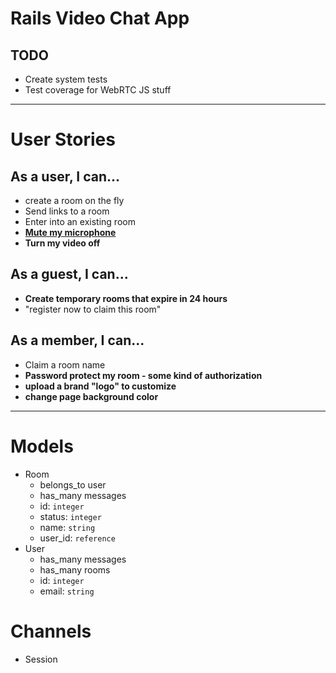 # Rails Video Chat App

## TODO

* Create system tests
* Test coverage for WebRTC JS stuff

___

# User Stories

## As a user, I can...

* create a room on the fly
* Send links to a room
* Enter into an existing room
* __[Mute my microphone](https://stackoverflow.com/questions/35512314/how-to-mute-unmute-mic-in-webrtc)__
* __Turn my video off__

## As a guest, I can...

* __Create temporary rooms that expire in 24 hours__
* "register now to claim this room"

## As a member, I can...

* Claim a room name
* __Password protect my room - some kind of authorization__
* __upload a brand "logo" to customize__
* __change page background color__

___

# Models

* Room
  - belongs_to user
  - has_many messages
  - id: `integer`
  - status: `integer`
  - name: `string`
  - user_id: `reference`
* User
  - has_many messages
  - has_many rooms
  - id: `integer`
  - email: `string`

# Channels

* Session
